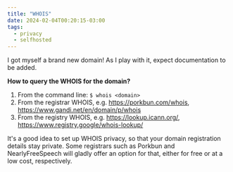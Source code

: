 ```yaml
---
title: "WHOIS"
date: 2024-02-04T00:20:15-03:00
tags:
  - privacy
  - selfhosted
---
```


I got myself a brand new domain! As I play with it, expect documentation to
be added.

**How to query the WHOIS for the domain?**


1. From the command line: `$ whois <domain>`
1. From the registrar WHOIS, e.g. https://porkbun.com/whois, https://www.gandi.net/en/domain/p/whois
1. From the registry WHOIS, e.g. https://lookup.icann.org/, https://www.registry.google/whois-lookup/

It's a good idea to set up WHOIS privacy, so that your domain registration
details stay private. Some registrars such as Porkbun and NearlyFreeSpeech will
gladly offer an option for that, either for free or at a low cost, respectively.

